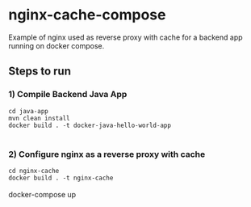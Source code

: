 # nginx-cache-compose
Example of nginx used as reverse proxy with cache for a backend app running on docker compose.

## Steps to run
### 1) Compile Backend Java App
`cd java-app`<br>
`mvn clean install`<br>
`docker build . -t docker-java-hello-world-app`
<br>
<br>
### 2) Configure nginx as a reverse proxy with cache
`cd nginx-cache`<br>
`docker build . -t nginx-cache`
<br>
<br>
docker-compose up
